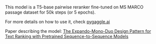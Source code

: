 This model is a T5-base pairwise reranker fine-tuned on MS MARCO passage dataset for 50k steps (or 5 epochs).

For more details on how to use it, check [pygaggle.ai](pygaggle.ai)

Paper describing the model: [The Expando-Mono-Duo Design Pattern for Text Ranking with Pretrained Sequence-to-Sequence Models](https://arxiv.org/pdf/2101.05667.pdf)